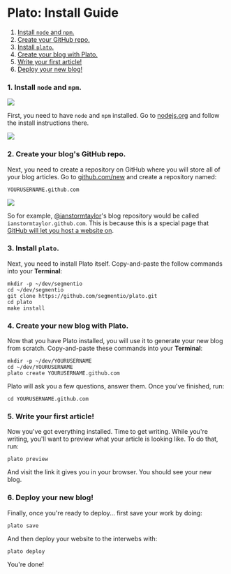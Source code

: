 
# Plato: Install Guide

  1. [Install `node` and `npm`.](#1-install-node-and-npm)
  1. [Create your GitHub repo.](#2-create-your-github-repo)
  1. [Install `plato`.](#3-install-plato)
  1. [Create your blog with Plato.](#4-create-your-new-blog-with-plato)
  1. [Write your first article!](#5-write-your-first-article)
  1. [Deploy your new blog!](#6-deploy-your-new-blog)


### 1. Install `node` and `npm`.

![](https://cldup.com/nRFr6iISMY.png)

First, you need to have `node` and `npm` installed. Go to [nodejs.org](https://nodejs.org) and follow the install instructions there.

![](https://cldup.com/rC7zBYt9oL.png)


### 2. Create your blog's GitHub repo.

Next, you need to create a repository on GitHub where you will store all of your blog articles. Go to [github.com/new](https://github.com/new) and create a repository named:

```
YOURUSERNAME.github.com
```

![](https://cldup.com/gk4jgVtxIT.png)

So for example, [@ianstormtaylor](https://github.com/ianstormtaylor)'s blog repository would be called `ianstormtaylor.github.com`. This is because this is a special page that [GitHub will let you host a website on](https://pages.github.com/).


### 3. Install `plato`.

Next, you need to install Plato itself. Copy-and-paste the follow commands into your **Terminal**:

```shell
mkdir -p ~/dev/segmentio
cd ~/dev/segmentio
git clone https://github.com/segmentio/plato.git
cd plato
make install
```


### 4. Create your new blog with Plato.

Now that you have Plato installed, you will use it to generate your new blog from scratch. Copy-and-paste these commands into your **Terminal**:

```shell
mkdir -p ~/dev/YOURUSERNAME
cd ~/dev/YOURUSERNAME
plato create YOURUSERNAME.github.com
```

Plato will ask you a few questions, answer them. Once you've finished, run:

```shell
cd YOURUSERNAME.github.com
```


### 5. Write your first article!

Now you've got everything installed. Time to get writing. While you're writing, you'll want to preview what your article is looking like. To do that, run:

```shell
plato preview
```

And visit the link it gives you in your browser. You should see your new blog.


### 6. Deploy your new blog!

Finally, once you're ready to deploy... first save your work by doing:

```shell
plato save
```

And then deploy your website to the interwebs with:

```shell
plato deploy
```

You're done!